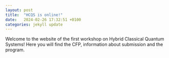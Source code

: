 ```yaml
---
layout: post
title:  "HCQS is online!"
date:   2024-02-26 17:32:51 +0100
categories: jekyll update
---
```

Welcome to the website of the first workshop on Hybrid Classical Quantum Systems! Here you will find the CFP, information about submission and the program.
